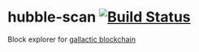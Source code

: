 # hubble-scan [![Build Status](https://api.travis-ci.org/gallactic/hubble-scan.svg?branch=master)](https://travis-ci.org/gallactic/hubble-scan)

Block explorer for [gallactic blockchain](https://github.com/gallactic/gallactic/)
